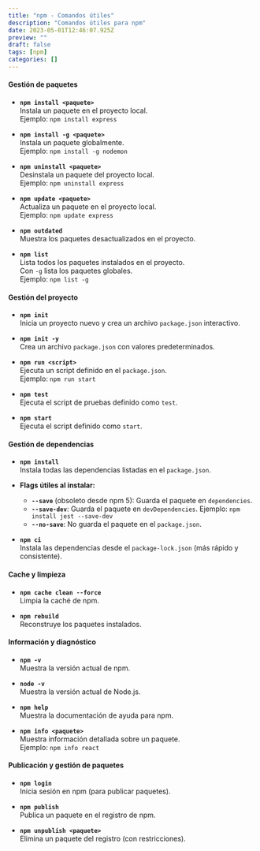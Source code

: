 ```yaml
---
title: "npm - Comandos útiles"
description: "Comandos útiles para npm"
date: 2023-05-01T12:46:07.925Z
preview: ""
draft: false
tags: [npm]
categories: []
---
```


#### **Gestión de paquetes**

- **`npm install <paquete>`**  
  Instala un paquete en el proyecto local.  
  Ejemplo: `npm install express`

- **`npm install -g <paquete>`**  
  Instala un paquete globalmente.  
  Ejemplo: `npm install -g nodemon`

- **`npm uninstall <paquete>`**  
  Desinstala un paquete del proyecto local.  
  Ejemplo: `npm uninstall express`

- **`npm update <paquete>`**  
  Actualiza un paquete en el proyecto local.  
  Ejemplo: `npm update express`

- **`npm outdated`**  
  Muestra los paquetes desactualizados en el proyecto.

- **`npm list`**  
  Lista todos los paquetes instalados en el proyecto.  
  Con `-g` lista los paquetes globales.  
  Ejemplo: `npm list -g`

#### **Gestión del proyecto**

- **`npm init`**  
  Inicia un proyecto nuevo y crea un archivo `package.json` interactivo.

- **`npm init -y`**  
  Crea un archivo `package.json` con valores predeterminados.

- **`npm run <script>`**  
  Ejecuta un script definido en el `package.json`.  
  Ejemplo: `npm run start`

- **`npm test`**  
  Ejecuta el script de pruebas definido como `test`.

- **`npm start`**  
  Ejecuta el script definido como `start`.

#### **Gestión de dependencias**

- **`npm install`**  
  Instala todas las dependencias listadas en el `package.json`.

- **Flags útiles al instalar:**

  - **`--save`** (obsoleto desde npm 5): Guarda el paquete en `dependencies`.
  - **`--save-dev`**: Guarda el paquete en `devDependencies`.
    Ejemplo: `npm install jest --save-dev`
  - **`--no-save`**: No guarda el paquete en el `package.json`.

- **`npm ci`**  
  Instala las dependencias desde el `package-lock.json` (más rápido y consistente).

#### **Cache y limpieza**

- **`npm cache clean --force`**  
  Limpia la caché de npm.

- **`npm rebuild`**  
  Reconstruye los paquetes instalados.

#### **Información y diagnóstico**

- **`npm -v`**  
  Muestra la versión actual de npm.

- **`node -v`**  
  Muestra la versión actual de Node.js.

- **`npm help`**  
  Muestra la documentación de ayuda para npm.

- **`npm info <paquete>`**  
  Muestra información detallada sobre un paquete.  
  Ejemplo: `npm info react`

#### **Publicación y gestión de paquetes**

- **`npm login`**  
  Inicia sesión en npm (para publicar paquetes).

- **`npm publish`**  
  Publica un paquete en el registro de npm.

- **`npm unpublish <paquete>`**  
  Elimina un paquete del registro (con restricciones).
